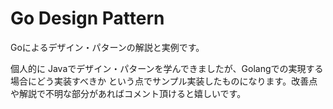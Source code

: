 # Go Design Pattern

Goによるデザイン・パターンの解説と実例です。

個人的に Javaでデザイン・パターンを学んできましたが、Golangでの実現する場合にどう実装すべきか
という点でサンプル実装したものになります。改善点や解説で不明な部分があればコメント頂けると嬉しいです。